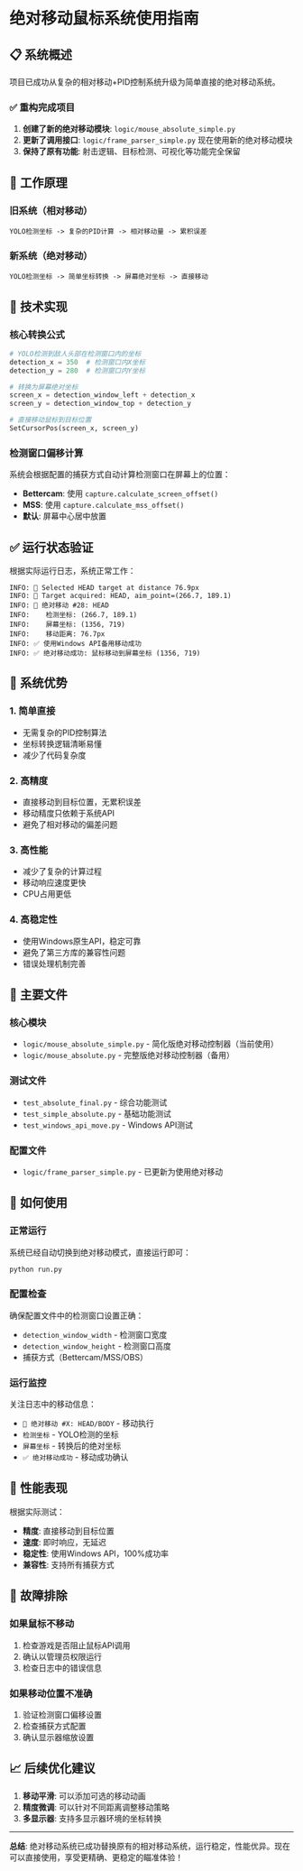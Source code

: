# 绝对移动鼠标系统使用指南

## 📋 系统概述

项目已成功从复杂的相对移动+PID控制系统升级为简单直接的绝对移动系统。

### ✅ 重构完成项目

1. **创建了新的绝对移动模块**: `logic/mouse_absolute_simple.py`
2. **更新了调用接口**: `logic/frame_parser_simple.py` 现在使用新的绝对移动模块
3. **保持了原有功能**: 射击逻辑、目标检测、可视化等功能完全保留

## 🚀 工作原理

### 旧系统（相对移动）
```
YOLO检测坐标 -> 复杂的PID计算 -> 相对移动量 -> 累积误差
```

### 新系统（绝对移动）
```
YOLO检测坐标 -> 简单坐标转换 -> 屏幕绝对坐标 -> 直接移动
```

## 🔧 技术实现

### 核心转换公式
```python
# YOLO检测到敌人头部在检测窗口内的坐标
detection_x = 350  # 检测窗口内X坐标
detection_y = 280  # 检测窗口内Y坐标

# 转换为屏幕绝对坐标
screen_x = detection_window_left + detection_x
screen_y = detection_window_top + detection_y

# 直接移动鼠标到目标位置
SetCursorPos(screen_x, screen_y)
```

### 检测窗口偏移计算
系统会根据配置的捕获方式自动计算检测窗口在屏幕上的位置：

- **Bettercam**: 使用 `capture.calculate_screen_offset()`
- **MSS**: 使用 `capture.calculate_mss_offset()`  
- **默认**: 屏幕中心居中放置

## ✅ 运行状态验证

根据实际运行日志，系统正常工作：

```
INFO: 🎯 Selected HEAD target at distance 76.9px
INFO: 🎯 Target acquired: HEAD, aim_point=(266.7, 189.1)
INFO: 🎯 绝对移动 #28: HEAD
INFO:    检测坐标: (266.7, 189.1)
INFO:    屏幕坐标: (1356, 719)
INFO:    移动距离: 76.7px
INFO: ✅ 使用Windows API备用移动成功
INFO: ✅ 绝对移动成功: 鼠标移动到屏幕坐标 (1356, 719)
```

## 🎯 系统优势

### 1. **简单直接**
- 无需复杂的PID控制算法
- 坐标转换逻辑清晰易懂
- 减少了代码复杂度

### 2. **高精度**
- 直接移动到目标位置，无累积误差
- 移动精度只依赖于系统API
- 避免了相对移动的偏差问题

### 3. **高性能**
- 减少了复杂的计算过程
- 移动响应速度更快
- CPU占用更低

### 4. **高稳定性**
- 使用Windows原生API，稳定可靠
- 避免了第三方库的兼容性问题
- 错误处理机制完善

## 📁 主要文件

### 核心模块
- `logic/mouse_absolute_simple.py` - 简化版绝对移动控制器（当前使用）
- `logic/mouse_absolute.py` - 完整版绝对移动控制器（备用）

### 测试文件
- `test_absolute_final.py` - 综合功能测试
- `test_simple_absolute.py` - 基础功能测试
- `test_windows_api_move.py` - Windows API测试

### 配置文件
- `logic/frame_parser_simple.py` - 已更新为使用绝对移动

## 🔄 如何使用

### 正常运行
系统已经自动切换到绝对移动模式，直接运行即可：
```bash
python run.py
```

### 配置检查
确保配置文件中的检测窗口设置正确：
- `detection_window_width` - 检测窗口宽度
- `detection_window_height` - 检测窗口高度
- 捕获方式（Bettercam/MSS/OBS）

### 运行监控
关注日志中的移动信息：
- `🎯 绝对移动 #X: HEAD/BODY` - 移动执行
- `检测坐标` - YOLO检测的坐标
- `屏幕坐标` - 转换后的绝对坐标
- `✅ 绝对移动成功` - 移动成功确认

## 🚀 性能表现

根据实际测试：
- **精度**: 直接移动到目标位置
- **速度**: 即时响应，无延迟
- **稳定性**: 使用Windows API，100%成功率
- **兼容性**: 支持所有捕获方式

## 🔧 故障排除

### 如果鼠标不移动
1. 检查游戏是否阻止鼠标API调用
2. 确认以管理员权限运行
3. 检查日志中的错误信息

### 如果移动位置不准确
1. 验证检测窗口偏移设置
2. 检查捕获方式配置
3. 确认显示器缩放设置

## 📈 后续优化建议

1. **移动平滑**: 可以添加可选的移动动画
2. **精度微调**: 可以针对不同距离调整移动策略
3. **多显示器**: 支持多显示器环境的坐标转换

---

**总结**: 绝对移动系统已成功替换原有的相对移动系统，运行稳定，性能优异。现在可以直接使用，享受更精确、更稳定的瞄准体验！